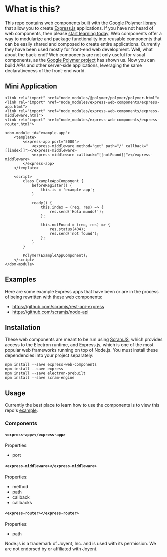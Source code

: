 # What is this?
This repo contains web components built with the [Google Polymer library](https://www.polymer-project.org/1.0/) that allow you to create [Express.js](https://github.com/expressjs/express) applications. If you have not heard of web components, then please [start learning today](http://webcomponents.org/). Web components offer a way to modularize and package functionality into reusable components that can be easily shared and composed to create entire applications. Currently they have been used mostly for front-end web development. Well, what about the back-end? Web components are not only useful for visual components, as the [Google Polymer project](https://www.polymer-project.org/1.0/) has shown us. Now you can build APIs and other server-side applications, leveraging the same declarativeness of the front-end world.

## Mini Application

```
<link rel="import" href="node_modules/@polymer/polymer/polymer.html">
<link rel="import" href="node_modules/express-web-components/express-app.html">
<link rel="import" href="node_modules/express-web-components/express-middleware.html">
<link rel="import" href="node_modules/express-web-components/express-router.html">

<dom-module id="example-app">
    <template>
        <express-app port="5000">
            <express-middleware method="get" path="/" callback="[[index]]"></express-middleware>
            <express-middleware callback="[[notFound]]"></express-middleware>
        </express-app>
    </template>

    <script>
        class ExampleAppComponent {
            beforeRegister() {
                this.is = 'example-app';
            }

            ready() {
                this.index = (req, res) => {
                    res.send('Hola mundo!');
                };
                
                this.notFound = (req, res) => {
                    res.status(404);
                    res.send('not found');
                };
            }
        }

        Polymer(ExampleAppComponent);
    </script>
</dom-module>
```

## Examples
Here are some example Express apps that have been or are in the process of being rewritten with these web components:
* https://github.com/scramjs/rest-api-express
* https://github.com/scramjs/node-api

## Installation
These web components are meant to be run using [ScramJS](https://github.com/scramjs/scram-engine), which provides access to the Electron runtime, and Express.js, which is one of the most popular web frameworks running on top of Node.js. You must install these dependencies into your project separately:

```
npm install --save express-web-components
npm install --save express
npm install --save electron-prebuilt
npm install --save scram-engine
```

## Usage
Currently the best place to learn how to use the components is to view this repo's [example](https://github.com/scramjs/express-web-components/tree/master/example/app/server).

### Components

#### `<express-app></express-app>`
Properties:
* port

#### `<express-middleware></express-middleware>`
Properties:
* method
* path
* callback
* callbacks

#### `<express-router></express-router>`
Properties:
* path

Node.js is a trademark of Joyent, Inc. and is used with its permission. We are not endorsed by or affiliated with Joyent.
